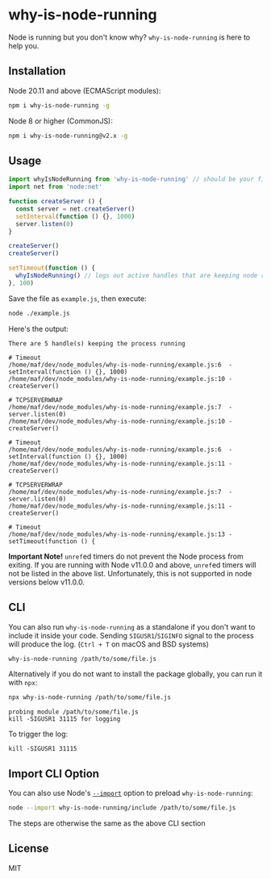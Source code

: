 # why-is-node-running

Node is running but you don't know why? `why-is-node-running` is here to help you.

## Installation

Node 20.11 and above (ECMAScript modules):

```bash
npm i why-is-node-running -g
```

Node 8 or higher (CommonJS):

```bash
npm i why-is-node-running@v2.x -g
```

## Usage

```js
import whyIsNodeRunning from 'why-is-node-running' // should be your first import
import net from 'node:net'

function createServer () {
  const server = net.createServer()
  setInterval(function () {}, 1000)
  server.listen(0)
}

createServer()
createServer()

setTimeout(function () {
  whyIsNodeRunning() // logs out active handles that are keeping node running
}, 100)
```

Save the file as `example.js`, then execute:

```bash
node ./example.js
```

Here's the output:

```
There are 5 handle(s) keeping the process running

# Timeout
/home/maf/dev/node_modules/why-is-node-running/example.js:6  - setInterval(function () {}, 1000)
/home/maf/dev/node_modules/why-is-node-running/example.js:10 - createServer()

# TCPSERVERWRAP
/home/maf/dev/node_modules/why-is-node-running/example.js:7  - server.listen(0)
/home/maf/dev/node_modules/why-is-node-running/example.js:10 - createServer()

# Timeout
/home/maf/dev/node_modules/why-is-node-running/example.js:6  - setInterval(function () {}, 1000)
/home/maf/dev/node_modules/why-is-node-running/example.js:11 - createServer()

# TCPSERVERWRAP
/home/maf/dev/node_modules/why-is-node-running/example.js:7  - server.listen(0)
/home/maf/dev/node_modules/why-is-node-running/example.js:11 - createServer()

# Timeout
/home/maf/dev/node_modules/why-is-node-running/example.js:13 - setTimeout(function () {
```

**Important Note!**
`unref`ed timers do not prevent the Node process from exiting. If you are running with Node v11.0.0 and above, `unref`ed timers will not be listed in the above list. Unfortunately, this is not supported in node versions below v11.0.0.

## CLI

You can also run `why-is-node-running` as a standalone if you don't want to include it inside your code. Sending `SIGUSR1`/`SIGINFO` signal to the process will produce the log. (`Ctrl + T` on macOS and BSD systems)

```bash
why-is-node-running /path/to/some/file.js
```

Alternatively if you do not want to install the package globally, you can run it with `npx`:

```bash
npx why-is-node-running /path/to/some/file.js
```

```
probing module /path/to/some/file.js
kill -SIGUSR1 31115 for logging
```

To trigger the log:

```
kill -SIGUSR1 31115
```

## Import CLI Option

You can also use Node's [`--import`](https://nodejs.org/api/cli.html#--importmodule) option to preload `why-is-node-running`:

```bash
node --import why-is-node-running/include /path/to/some/file.js
```

The steps are otherwise the same as the above CLI section

## License

MIT
